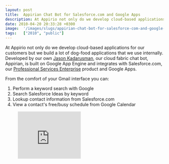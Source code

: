 ```yaml
---
layout: post
title:  Appirian Chat Bot for Salesforce.com and Google Apps
description: At Appirio not only do we develop cloud-based applications for our customers but we build a lot of dog-food applications that we use internally. Developed by our own Jason Kadarusman , our cloud fabric chat bot, Appirian, is built on Google App Engine and integrates with Salesforce.com, our Professional Services Enterprise  product and Google Apps. From the comfort of your Gmail interface you can- 1. Perform a keyword search with Google  2. Search Salesforce Ideas by keyword  3. Lookup contact i
date: 2010-04-20 20:33:28 +0300
image:  '/images/slugs/appirian-chat-bot-for-salesforce-com-and-google-apps.jpg'
tags:   ["2010", "public"]
---
```

<p>At Appirio not only do we develop cloud-based applications for our customers but we build a lot of dog-food applications that we use internally. Developed by our own <a href="http://www.linkedin.com/in/kadarusman">Jason Kadarusman</a>, our cloud fabric chat bot, Appirian, is built on Google App Engine and integrates with Salesforce.com, our <a href="http://www.appirio.com/products/SvcsResource_PSE.php">Professional Services Enterprise</a> product and Google Apps.</p>
<p>From the comfort of your Gmail interface you can:</p>
<ol>
<li>Perform a keyword search with Google</li>
<li>Search Salesforce Ideas by keyword</li>
<li>Lookup contact information from Salesforce.com</li>
<li>View a contact's free/busy schedule from Google Calendar</li>
</ol>
<figure class="kg-card kg-embed-card"><iframe width="200" height="150" src="https://www.youtube.com/embed/ehlq5grXAwE?feature=oembed" frameborder="0" allow="accelerometer; autoplay; clipboard-write; encrypted-media; gyroscope; picture-in-picture" allowfullscreen></iframe></figure>
